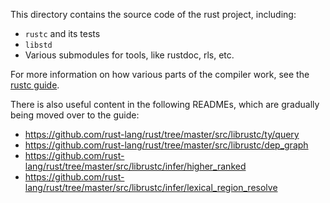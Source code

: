 This directory contains the source code of the rust project, including:
- `rustc` and its tests
- `libstd`
- Various submodules for tools, like rustdoc, rls, etc.

For more information on how various parts of the compiler work, see the [rustc guide].

There is also useful content in the following READMEs, which are gradually being moved over to the guide:
- https://github.com/rust-lang/rust/tree/master/src/librustc/ty/query
- https://github.com/rust-lang/rust/tree/master/src/librustc/dep_graph
- https://github.com/rust-lang/rust/tree/master/src/librustc/infer/higher_ranked
- https://github.com/rust-lang/rust/tree/master/src/librustc/infer/lexical_region_resolve

[rustc guide]: https://rust-lang.github.io/rustc-guide/about-this-guide.html
